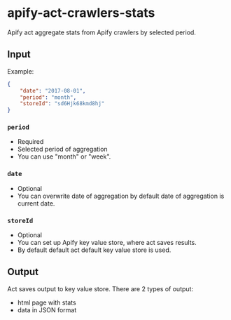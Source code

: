 # apify-act-crawlers-stats

Apify act aggregate stats from Apify crawlers by selected period.

## Input

Example:
```json
{
    "date": "2017-08-01",
    "period": "month",
    "storeId": "sd6Hjk68kmd8hj"
}
```

### `period`

- Required
- Selected period of aggregation
- You can use "month" or "week".

### `date`

- Optional
- You can overwrite date of aggregation by default date of aggregation is current date.

### `storeId`

- Optional
- You can set up Apify key value store, where act saves results.
- By default default act default key value store is used.

## Output

Act saves output to key value store.
There are 2 types of output:

- html page with stats
- data in JSON format